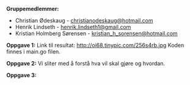 **Gruppemedlemmer:** 

- Christian Ødeskaug - christianodeskaug@hotmail.com
- Henrik Lindseth - henrik.lindseth1@gmail.com
- Kristian Holmberg Sørensen - kristian_h_sorensen@hotmail.com





**Oppgave 1:** 
Link til resultat: http://oi68.tinypic.com/256s4rb.jpg
Koden finnes i main.go filen.

**Oppgave 2:**
Vi sliter med å forstå hva vil skal gjøre og hvordan.

**Oppgave 3:**
